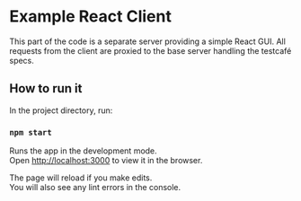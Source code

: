 
# Example React Client

This part of the code is a separate server providing a simple React GUI. All requests from the client are proxied to the base server handling the testcafé specs.

## How to run it

In the project directory, run:

### `npm start`

Runs the app in the development mode.\
Open [http://localhost:3000](http://localhost:3000) to view it in the browser.

The page will reload if you make edits.\
You will also see any lint errors in the console.
